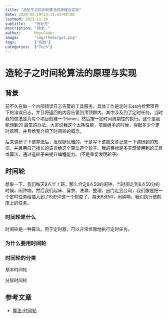 ```yaml
---
title: "造轮子之时间轮算法的原理与实现"
date: 2020-05-19T23:11:43+08:00
lastmod: 2021-11-29
subtitle:    "待补充"
description: "待续。"
author:      MoyuCoder
image:       "img/theme/go1.png"
tags:        ["规划"]
categories:  ["Tech"]
---
```

# 造轮子之时间轮算法的原理与实现

## 背景

前不久在做一个内部错误日志告警的工具服务，具体工作是定时去es内检索项目下的错误日志，并且将返回的内容告警到顶顶群内。其中涉及到了定时任务，当时我的做法是为每个项目创建一个timer，然后按一定时间周期性的执行。这个是我能想到的 最笨的办法，大哥说我这个太耗性能，项目组多的时候，得起多少个定时器啊。并且给我介绍了时间轮的概念。

后来调研了下该算法后，发现挺优雅的，于是写下该篇文章记录一下调研到的知识，并且用自己擅长的语言给这个算法造个轮子。我的目标是多实现使用到的工具或算法，通过造轮子来提升编程能力。(不是重复发明轮子)

## 时间轮

想象一下，我们每天9点半上班，那么会定8点50的闹钟，当时间走到8点50分的时候，闹钟响，然后我们起床、穿衣、洗漱、整理、出门走到公司，我们像是把一个定时任务给插入到了8点50这一个刻度了，每天8点50，闹钟响，我们执行该刻度上的任务。

### 时间轮是什么

时间轮是一种算法。用于定时器，可以非常优雅地执行定时任务。

### 为什么要用时间轮



### 时间轮的分类

基本时间轮

分层时间轮

## 参考文章

- [算法-时间轮]([https://www.veaxen.com/%E7%AE%97%E6%B3%95-%E6%97%B6%E9%97%B4%E8%BD%AE.html](https://www.veaxen.com/算法-时间轮.html))